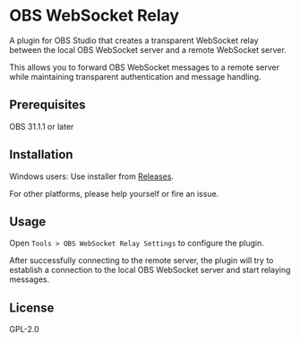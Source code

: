 # OBS WebSocket Relay

A plugin for OBS Studio that creates a transparent WebSocket relay between the local OBS WebSocket server and a remote WebSocket server.

This allows you to forward OBS WebSocket messages to a remote server while maintaining transparent authentication and message handling.

## Prerequisites

OBS 31.1.1 or later

## Installation

Windows users: Use installer from [Releases](https://github.com/BlueGlassBlock/obs-ws-relay/releases).

For other platforms, please help yourself or fire an issue.

## Usage

Open `Tools > OBS WebSocket Relay Settings` to configure the plugin.

After successfully connecting to the remote server,
the plugin will try to establish a connection to the local OBS WebSocket server and start relaying messages.

## License

GPL-2.0